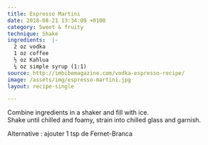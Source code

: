 ```yaml
---
title: Espresso Martini
date: 2018-08-21 13:34:09 +0100
category: Sweet & fruity
technique: Shake
ingredients:  |-
  2 oz vodka
  1 oz coffee
  ½ oz Kahlua
  ¼ oz simple syrup (1:1)
source: http://imbibemagazine.com/vodka-espresso-recipe/
image: /assets/img/espresso-martini.jpg
layout: recipe-single

---
```

Combine ingredients in a shaker and fill with ice.  
Shake until chilled and foamy, strain into chilled glass and garnish.

Alternative : ajouter 1 tsp de Fernet-Branca
